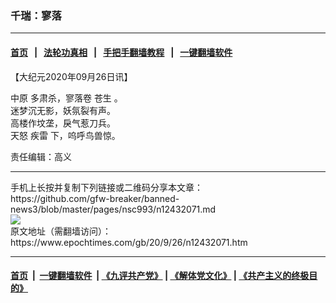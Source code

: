 ### 千瑞：寥落
------------------------

#### [首页](https://github.com/gfw-breaker/banned-news3/blob/master/README.md) &nbsp;&nbsp;|&nbsp;&nbsp; [法轮功真相](https://github.com/begood0513/basic/blob/master/README.md)  &nbsp;&nbsp;|&nbsp;&nbsp; [手把手翻墙教程](https://github.com/gfw-breaker/guides/wiki)  &nbsp;&nbsp;|&nbsp;&nbsp; [一键翻墙软件](https://github.com/gfw-breaker/nogfw/blob/master/README.md)  



<div><p>
 【大纪元2020年09月26日讯】
</p>
<p>
 <ok href="https://www.epochtimes.com/gb/tag/%E4%B8%AD%E5%8E%9F.html">
  中原
 </ok>
 多肃杀，寥落卷
 <ok href="https://www.epochtimes.com/gb/tag/%E8%8B%8D%E7%94%9F.html">
  苍生
 </ok>
 。
 <br/>
 迷梦沉无影，妖氛裂有声。
 <br/>
 高楼作坟垄，戾气惹刀兵。
 <br/>
 <ok href="https://www.epochtimes.com/gb/tag/%E5%A4%A9%E6%80%92.html">
  天怒
 </ok>
 <ok href="https://www.epochtimes.com/gb/tag/%E7%96%BE%E9%9B%B7.html">
  疾雷
 </ok>
 下，呜呼鸟兽惊。
</p>
<p>
 责任编辑：高义
</p>
</div>
<hr/>
手机上长按并复制下列链接或二维码分享本文章：<br/>
https://github.com/gfw-breaker/banned-news3/blob/master/pages/nsc993/n12432071.md <br/>
<a href='https://github.com/gfw-breaker/banned-news3/blob/master/pages/nsc993/n12432071.md'><img src='https://github.com/gfw-breaker/banned-news3/blob/master/pages/nsc993/n12432071.md.png'/></a> <br/>
原文地址（需翻墙访问）：https://www.epochtimes.com/gb/20/9/26/n12432071.htm


------------------------
#### [首页](https://github.com/gfw-breaker/banned-news3/blob/master/README.md) &nbsp;|&nbsp; [一键翻墙软件](https://github.com/gfw-breaker/nogfw/blob/master/README.md) &nbsp;| [《九评共产党》](https://github.com/gfw-breaker/9ping.md/blob/master/README.md#九评之一评共产党是什么) | [《解体党文化》](https://github.com/gfw-breaker/jtdwh.md/blob/master/README.md) | [《共产主义的终极目的》](https://github.com/gfw-breaker/gczydzjmd.md/blob/master/README.md)


<img src='http://gfw-breaker.win/banned-news3/pages/nsc993/n12432071.md' width='0px' height='0px'/>